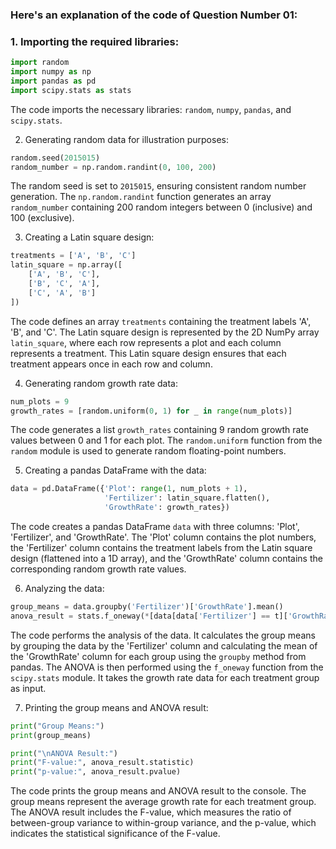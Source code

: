 ### Here's an explanation of the code of Question Number 01:

### 1. Importing the required libraries:
```python
import random
import numpy as np
import pandas as pd
import scipy.stats as stats
```
The code imports the necessary libraries: `random`, `numpy`, `pandas`, and `scipy.stats`.

2. Generating random data for illustration purposes:
```python
random.seed(2015015)
random_number = np.random.randint(0, 100, 200)
```
The random seed is set to `2015015`, ensuring consistent random number generation. The `np.random.randint` function generates an array `random_number` containing 200 random integers between 0 (inclusive) and 100 (exclusive).

3. Creating a Latin square design:
```python
treatments = ['A', 'B', 'C']
latin_square = np.array([
    ['A', 'B', 'C'],
    ['B', 'C', 'A'],
    ['C', 'A', 'B']
])
```
The code defines an array `treatments` containing the treatment labels 'A', 'B', and 'C'. The Latin square design is represented by the 2D NumPy array `latin_square`, where each row represents a plot and each column represents a treatment. This Latin square design ensures that each treatment appears once in each row and column.

4. Generating random growth rate data:
```python
num_plots = 9
growth_rates = [random.uniform(0, 1) for _ in range(num_plots)]
```
The code generates a list `growth_rates` containing 9 random growth rate values between 0 and 1 for each plot. The `random.uniform` function from the `random` module is used to generate random floating-point numbers.

5. Creating a pandas DataFrame with the data:
```python
data = pd.DataFrame({'Plot': range(1, num_plots + 1),
                     'Fertilizer': latin_square.flatten(),
                     'GrowthRate': growth_rates})
```
The code creates a pandas DataFrame `data` with three columns: 'Plot', 'Fertilizer', and 'GrowthRate'. The 'Plot' column contains the plot numbers, the 'Fertilizer' column contains the treatment labels from the Latin square design (flattened into a 1D array), and the 'GrowthRate' column contains the corresponding random growth rate values.

6. Analyzing the data:
```python
group_means = data.groupby('Fertilizer')['GrowthRate'].mean()
anova_result = stats.f_oneway(*[data[data['Fertilizer'] == t]['GrowthRate'] for t in treatments])
```
The code performs the analysis of the data. It calculates the group means by grouping the data by the 'Fertilizer' column and calculating the mean of the 'GrowthRate' column for each group using the `groupby` method from pandas. The ANOVA is then performed using the `f_oneway` function from the `scipy.stats` module. It takes the growth rate data for each treatment group as input.

7. Printing the group means and ANOVA result:
```python
print("Group Means:")
print(group_means)

print("\nANOVA Result:")
print("F-value:", anova_result.statistic)
print("p-value:", anova_result.pvalue)
```
The code prints the group means and ANOVA result to the console. The group means represent the average growth rate for each treatment group. The ANOVA result includes the F-value, which measures the ratio of between-group variance to within-group variance, and the p-value, which indicates the statistical significance of the F-value.
